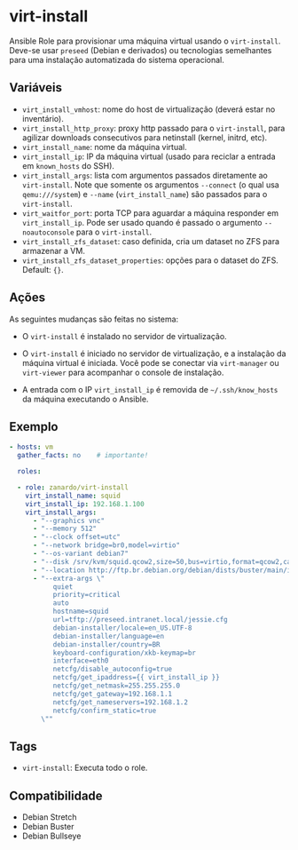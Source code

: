 # virt-install

Ansible Role para provisionar uma máquina virtual usando o `virt-install`. Deve-se usar
`preseed` (Debian e derivados) ou tecnologias semelhantes para uma instalação automatizada
do sistema operacional.

## Variáveis

- `virt_install_vmhost`: nome do host de virtualização (deverá estar no inventário).
- `virt_install_http_proxy`: proxy http passado para o `virt-install`, para agilizar
  downloads consecutivos para netinstall (kernel, initrd, etc).
- `virt_install_name`: nome da máquina virtual.
- `virt_install_ip`: IP da máquina virtual (usado para reciclar a entrada em `known_hosts`
   do SSH).
- `virt_install_args`: lista com argumentos passados diretamente ao `virt-install`. Note
  que somente os argumentos `--connect` (o qual usa `qemu:///system`) e `--name`
  (`virt_install_name`) são passados para o `virt-install`.
- `virt_waitfor_port`: porta TCP para aguardar a máquina responder em `virt_install_ip`.
  Pode ser usado quando é passado o argumento `--noautoconsole` para o `virt-install`.
- `virt_install_zfs_dataset`: caso definida, cria um dataset no ZFS para armazenar a VM.
- `virt_install_zfs_dataset_properties`: opções para o dataset do ZFS. Default: `{}`.

## Ações

As seguintes mudanças são feitas no sistema:

- O `virt-install` é instalado no servidor de virtualização.

- O `virt-install` é iniciado no servidor de virtualização, e a instalação da máquina
  virtual é iniciada. Você pode se conectar via `virt-manager` ou `virt-viewer` para
  acompanhar o console de instalação.

- A entrada com o IP `virt_install_ip` é removida de `~/.ssh/know_hosts` da máquina
  executando o Ansible.

## Exemplo

```yaml
- hosts: vm
  gather_facts: no    # importante!

  roles:

  - role: zanardo/virt-install
    virt_install_name: squid
    virt_install_ip: 192.168.1.100
    virt_install_args:
      - "--graphics vnc"
      - "--memory 512"
      - "--clock offset=utc"
      - "--network bridge=br0,model=virtio"
      - "--os-variant debian7"
      - "--disk /srv/kvm/squid.qcow2,size=50,bus=virtio,format=qcow2,cache=writeback"
      - "--location http://ftp.br.debian.org/debian/dists/buster/main/installer-amd64/"
      - "--extra-args \"
           quiet
           priority=critical
           auto
           hostname=squid
           url=tftp://preseed.intranet.local/jessie.cfg
           debian-installer/locale=en_US.UTF-8
           debian-installer/language=en
           debian-installer/country=BR
           keyboard-configuration/xkb-keymap=br
           interface=eth0
           netcfg/disable_autoconfig=true
           netcfg/get_ipaddress={{ virt_install_ip }}
           netcfg/get_netmask=255.255.255.0
           netcfg/get_gateway=192.168.1.1
           netcfg/get_nameservers=192.168.1.2
           netcfg/confirm_static=true
        \""
```

## Tags

- `virt-install`: Executa todo o role.

## Compatibilidade

- Debian Stretch
- Debian Buster
- Debian Bullseye
